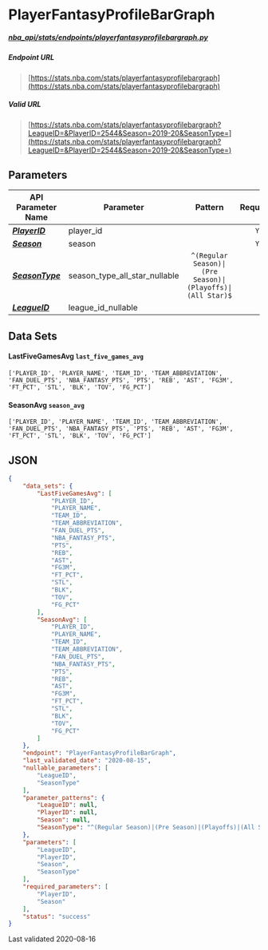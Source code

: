 # PlayerFantasyProfileBarGraph
##### [nba_api/stats/endpoints/playerfantasyprofilebargraph.py](https://github.com/swar/nba_api/blob/master/nba_api/stats/endpoints/playerfantasyprofilebargraph.py)

##### Endpoint URL
>[https://stats.nba.com/stats/playerfantasyprofilebargraph](https://stats.nba.com/stats/playerfantasyprofilebargraph)

##### Valid URL
>[https://stats.nba.com/stats/playerfantasyprofilebargraph?LeagueID=&PlayerID=2544&Season=2019-20&SeasonType=](https://stats.nba.com/stats/playerfantasyprofilebargraph?LeagueID=&PlayerID=2544&Season=2019-20&SeasonType=)

## Parameters
API Parameter Name | Parameter | Pattern | Required | Nullable
------------ | ------------ | :-----------: | :---: | :---:
[_**PlayerID**_](https://github.com/swar/nba_api/blob/master/docs/nba_api/stats/library/parameters.md#PlayerID) | player_id |  | `Y` |  | 
[_**Season**_](https://github.com/swar/nba_api/blob/master/docs/nba_api/stats/library/parameters.md#Season) | season |  | `Y` |  | 
[_**SeasonType**_](https://github.com/swar/nba_api/blob/master/docs/nba_api/stats/library/parameters.md#SeasonType) | season_type_all_star_nullable | `^(Regular Season)\|(Pre Season)\|(Playoffs)\|(All Star)$` |  | `Y` | 
[_**LeagueID**_](https://github.com/swar/nba_api/blob/master/docs/nba_api/stats/library/parameters.md#LeagueID) | league_id_nullable |  |  | `Y` | 

## Data Sets
#### LastFiveGamesAvg `last_five_games_avg`
```text
['PLAYER_ID', 'PLAYER_NAME', 'TEAM_ID', 'TEAM_ABBREVIATION', 'FAN_DUEL_PTS', 'NBA_FANTASY_PTS', 'PTS', 'REB', 'AST', 'FG3M', 'FT_PCT', 'STL', 'BLK', 'TOV', 'FG_PCT']
```

#### SeasonAvg `season_avg`
```text
['PLAYER_ID', 'PLAYER_NAME', 'TEAM_ID', 'TEAM_ABBREVIATION', 'FAN_DUEL_PTS', 'NBA_FANTASY_PTS', 'PTS', 'REB', 'AST', 'FG3M', 'FT_PCT', 'STL', 'BLK', 'TOV', 'FG_PCT']
```


## JSON
```json
{
    "data_sets": {
        "LastFiveGamesAvg": [
            "PLAYER_ID",
            "PLAYER_NAME",
            "TEAM_ID",
            "TEAM_ABBREVIATION",
            "FAN_DUEL_PTS",
            "NBA_FANTASY_PTS",
            "PTS",
            "REB",
            "AST",
            "FG3M",
            "FT_PCT",
            "STL",
            "BLK",
            "TOV",
            "FG_PCT"
        ],
        "SeasonAvg": [
            "PLAYER_ID",
            "PLAYER_NAME",
            "TEAM_ID",
            "TEAM_ABBREVIATION",
            "FAN_DUEL_PTS",
            "NBA_FANTASY_PTS",
            "PTS",
            "REB",
            "AST",
            "FG3M",
            "FT_PCT",
            "STL",
            "BLK",
            "TOV",
            "FG_PCT"
        ]
    },
    "endpoint": "PlayerFantasyProfileBarGraph",
    "last_validated_date": "2020-08-15",
    "nullable_parameters": [
        "LeagueID",
        "SeasonType"
    ],
    "parameter_patterns": {
        "LeagueID": null,
        "PlayerID": null,
        "Season": null,
        "SeasonType": "^(Regular Season)|(Pre Season)|(Playoffs)|(All Star)$"
    },
    "parameters": [
        "LeagueID",
        "PlayerID",
        "Season",
        "SeasonType"
    ],
    "required_parameters": [
        "PlayerID",
        "Season"
    ],
    "status": "success"
}
```

Last validated 2020-08-16

